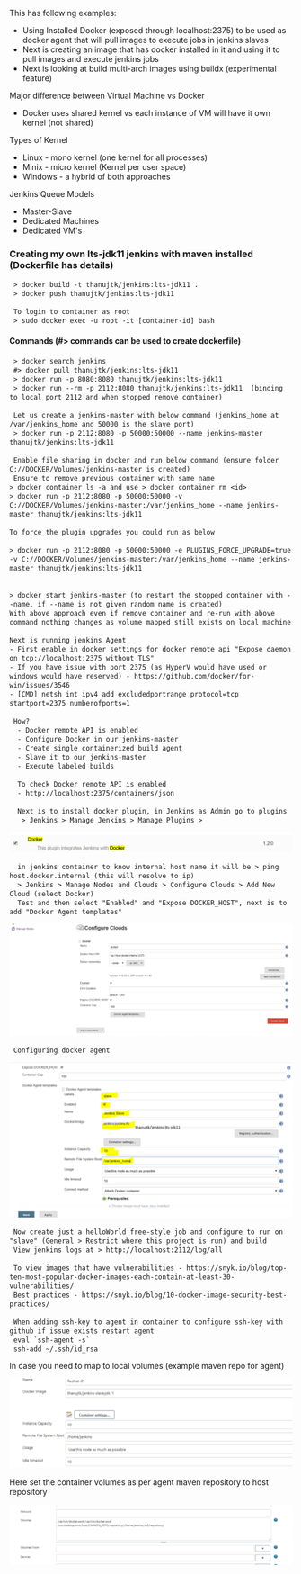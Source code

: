 This has following examples:

- Using Installed Docker (exposed through localhost:2375) to be used as docker agent that will pull images to execute jobs in jenkins slaves
- Next is creating an image that has docker installed in it and using it to pull images and execute jenkins jobs
- Next is looking at build multi-arch images using buildx (experimental feature)

Major difference between Virtual Machine vs Docker
 - Docker uses shared kernel vs each instance of VM will have it own kernel (not shared)
 
 Types of Kernel
 - Linux - mono kernel (one kernel for all processes)
 - Minix - micro kernel (Kernel per user space)
 - Windows - a hybrid of both approaches
 
 Jenkins Queue Models
  -  Master-Slave
  -  Dedicated Machines
  -  Dedicated VM's

  ### Creating my own lts-jdk11 jenkins with maven installed (Dockerfile has details)
 ```
  > docker build -t thanujtk/jenkins:lts-jdk11 .
  > docker push thanujtk/jenkins:lts-jdk11

  To login to container as root
  > sudo docker exec -u root -it [container-id] bash
 ```   
   
  #### Commands (#> commands can be used to create dockerfile)
  
  ``` 
   > docker search jenkins
   #> docker pull thanujtk/jenkins:lts-jdk11
   > docker run -p 8080:8080 thanujtk/jenkins:lts-jdk11
   > docker run --rm -p 2112:8080 thanujtk/jenkins:lts-jdk11  (binding to local port 2112 and when stopped remove container)

   Let us create a jenkins-master with below command (jenkins_home at /var/jenkins_home and 50000 is the slave port)
   > docker run -p 2112:8080 -p 50000:50000 --name jenkins-master thanujtk/jenkins:lts-jdk11

   Enable file sharing in docker and run below command (ensure folder C://DOCKER/Volumes/jenkins-master is created)
   Ensure to remove previous container with same name 
  > docker container ls -a and use > docker container rm <id>
  > docker run -p 2112:8080 -p 50000:50000 -v C://DOCKER/Volumes/jenkins-master:/var/jenkins_home --name jenkins-master thanujtk/jenkins:lts-jdk11

  To force the plugin upgrades you could run as below

  > docker run -p 2112:8080 -p 50000:50000 -e PLUGINS_FORCE_UPGRADE=true -v C://DOCKER/Volumes/jenkins-master:/var/jenkins_home --name jenkins-master thanujtk/jenkins:lts-jdk11


  > docker start jenkins-master (to restart the stopped container with --name, if --name is not given random name is created)
  With above approach even if remove container and re-run with above command nothing changes as volume mapped still exists on local machine
 
  Next is running jenkins Agent
  - First enable in docker settings for docker remote api "Expose daemon on tcp://localhost:2375 without TLS"
  - If you have issue with port 2375 (as HyperV would have used or windows would have reserved) - https://github.com/docker/for-win/issues/3546
  - [CMD] netsh int ipv4 add excludedportrange protocol=tcp startport=2375 numberofports=1
 
   How?
    - Docker remote API is enabled
    - Configure Docker in our jenkins-master
    - Create single containerized build agent
    - Slave it to our jenkins-master
    - Execute labeled builds
   
    To check Docker remote API is enabled
    - http://localhost:2375/containers/json

    Next is to install docker plugin, in Jenkins as Admin go to plugins
     > Jenkins > Manage Jenkins > Manage Plugins > 
 ``` 
   ![Alt](jenkins-docker-plugin.png "Configuring jenkins for docker plugin")
 ``` 
   in jenkins container to know internal host name it will be > ping host.docker.internal (this will resolve to ip)
   > Jenkins > Manage Nodes and Clouds > Configure Clouds > Add New Cloud (select Docker)
   Test and then select "Enabled" and "Expose DOCKER_HOST", next is to add "Docker Agent templates"
 ``` 
![Alt](jenkins-add-new-cloud.png "Configuring jenkins cloud")
 ``` 
  Configuring docker agent 
 ``` 
![Alt](jenkins-add-docker-agent.png "Configuring docker agent in jenkins")
 ``` 
  Now create just a helloWorld free-style job and configure to run on "slave" (General > Restrict where this project is run) and build
  View jenkins logs at > http://localhost:2112/log/all

  To view images that have vulnerabilities - https://snyk.io/blog/top-ten-most-popular-docker-images-each-contain-at-least-30-vulnerabilities/
  Best practices - https://snyk.io/blog/10-docker-image-security-best-practices/

  When adding ssh-key to agent in container to configure ssh-key with github if issue exists restart agent
  eval `ssh-agent -s`
  ssh-add ~/.ssh/id_rsa
   ``` 
In case you need to map to local volumes (example maven repo for agent)

![Alt](set-container-properties.png "Set container properties")

Here set the container volumes as per agent maven repository to host repository

![Alt](container-volumes.png "Set container volumes")
